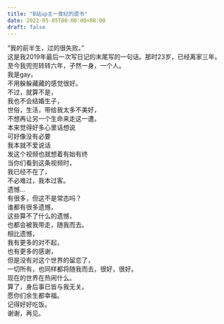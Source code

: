 ```yaml
---
title: "B站up主一食纪的遗书"
date: 2022-05-05T00:00:00+08:00
draft: false
---
```

“我的前半生，过的很失败。”  
这是我2019年最后一次写日记的末尾写的一句话。那时23岁，已经离家三年。  
至今我兜兜转转六年，孑然一身，一个人。  
我是gay，  
不用躲躲藏藏的感觉很好。  
不过，就算不是，  
我也不会结婚生子，  
世俗，生活，带给我太多不美好，  
不想再让另一个生命来走这一遭。  
本来觉得好多心里话想说  
可好像没有必要  
我本就不爱说话  
发这个视频也就想着有始有终  
当你们看到这条视频时，  
我已经不在了，  
不必难过，我本过客。  
遗憾...  
有很多，但这不是常态吗？  
谁都有很多遗憾，  
这些算不了什么的遗憾，  
也都会被我带走，随我而去。  
相比遗憾，  
我有更多的对不起，  
也有更多的感谢，  
但是没有对这个世界的留恋了，  
一切所有，也同样都将随我而去，很好，很好。  
现在的世界在热闹什么。  
算了，身后事已皆与我无关。  
愿你们余生都幸福。  
记得好好吃饭。  
谢谢，再见。